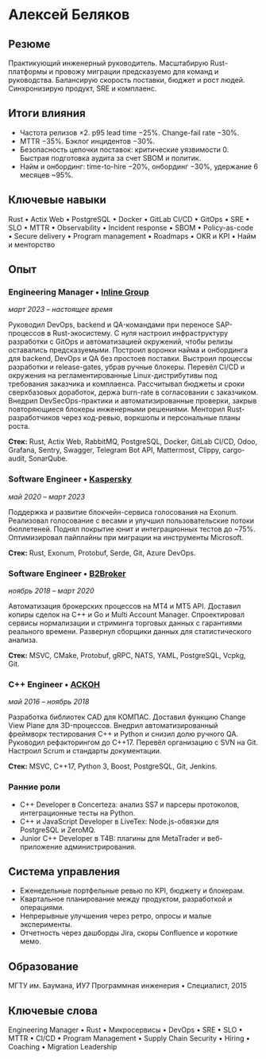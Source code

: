 # Алексей Беляков

## Резюме
Практикующий инженерный руководитель. Масштабирую Rust-платформы и провожу миграции предсказуемо для команд и руководства. Балансирую скорость поставки, бюджет и рост людей. Синхронизирую продукт, SRE и комплаенс.

## Итоги влияния
- Частота релизов ×2. p95 lead time −25%. Change-fail rate −30%.
- MTTR −35%. Бэклог инцидентов −30%.
- Безопасность цепочки поставок: критические уязвимости 0. Быстрая подготовка аудита за счет SBOM и политик.
- Найм и онбординг: time-to-hire −20%, онбординг −30%, удержание 6 месяцев ~95%.

## Ключевые навыки
Rust • Actix Web • PostgreSQL • Docker • GitLab CI/CD • GitOps • SRE • SLO • MTTR • Observability • Incident response • SBOM • Policy-as-code • Secure delivery • Program management • Roadmaps • OKR и KPI • Найм и менторство

## Опыт

### Engineering Manager • [Inline Group](https://www.inlinegroup.ru/)
*март 2023 – настоящее время*

Руководил DevOps, backend и QA-командами при переносе SAP-процессов в Rust-экосистему. С нуля настроил инфраструктуру разработки с GitOps и автоматизацией окружений, чтобы релизы оставались предсказуемыми. Построил воронки найма и онбординга для backend, DevOps и QA без простоев поставки. Выстроил процессы разработки и release-gates, убрав ручные блокеры. Перевёл CI/CD и окружения на регламентированные Linux-дистрибутивы под требования заказчика и комплаенса. Рассчитывал бюджеты и сроки сверхбазовых доработок, держа burn-rate в согласовании с заказчиком. Внедрил DevSecOps-практики и автоматизированные проверки, закрыв повторяющиеся блокеры инженерными решениями. Менторил Rust-разработчиков через код-ревью, воркшопы и персональные планы роста.

**Стек:** Rust, Actix Web, RabbitMQ, PostgreSQL, Docker, GitLab CI/CD, Odoo, Grafana, Sentry, Swagger, Telegram Bot API, Mattermost, Clippy, cargo-audit, SonarQube.

### Software Engineer • [Kaspersky](https://www.kaspersky.com/)
*май 2020 – март 2023*

Поддержка и развитие блокчейн-сервиса голосования на Exonum. Реализовал голосование с весами и улучшил пользовательские потоки бюллетеней. Поднял покрытие юнит и интеграционных тестов до ~75%. Оптимизировал пайплайны при миграции на инструменты Microsoft.

**Стек:** Rust, Exonum, Protobuf, Serde, Git, Azure DevOps.

### Software Engineer • [B2Broker](https://b2broker.com/)
*ноябрь 2018 – март 2020*

Автоматизация брокерских процессов на MT4 и MT5 API. Доставил копиры сделок на C++ и Go и Multi Account Manager. Спроектировал сервисы нормализации и стриминга торговых данных с гарантиями реального времени. Развернул сборщики данных для статистического анализа.

**Стек:** MSVC, CMake, Protobuf, gRPC, NATS, YAML, PostgreSQL, Vcpkg, Git.

### C++ Engineer • [АСКОН](https://ascon.ru)
*май 2016 – ноябрь 2018*

Разработка библиотек CAD для КОМПАС. Доставил функцию Change View Plane для 3D-процессов. Внедрил автоматизированный фреймворк тестирования C++ и Python и снизил долю ручного QA. Руководил рефакторингом до C++17. Перевёл организацию с SVN на Git. Настроил Scrum и стандарты документации.

**Стек:** MSVC, C++17, Python 3, Boost, PostgreSQL, Git, Jenkins.

### Ранние роли
- C++ Developer в Concerteza: анализ SS7 и парсеры протоколов, интеграционные тесты на Python.
- C++ и JavaScript Developer в LiveTex: Node.js-обвязки для PostgreSQL и ZeroMQ.
- Junior C++ Developer в T4B: плагины для MetaTrader и веб-приложение администрирования.

## Система управления
- Еженедельные портфельные ревью по KPI, бюджету и блокерам.
- Квартальное планирование между продуктом, разработкой и операциями.
- Непрерывные улучшения через ретро, опросы и малые эксперименты.
- Отчетность через дашборды Jira, скоры Confluence и короткие мемо.

## Образование
МГТУ им. Баумана, ИУ7 Программная инженерия • Специалист, 2015

## Ключевые слова
Engineering Manager • Rust • Микросервисы • DevOps • SRE • SLO • MTTR • CI/CD • Program Management • Supply Chain Security • Hiring • Coaching • Migration Leadership
